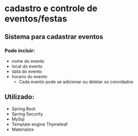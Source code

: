 # cadastro e controle de eventos/festas

## Sistema para cadastrar eventos
### Pode incluir:
* nome do evento
* local do evento
* data do evento
* horario do evento
    * Cada evento pode se adicionar ou deletar os convidados 
    
## Utilizado: 
* Spring Boot
* Spring Security
* MySql
* Template engine Thymeleaf
* Materialize